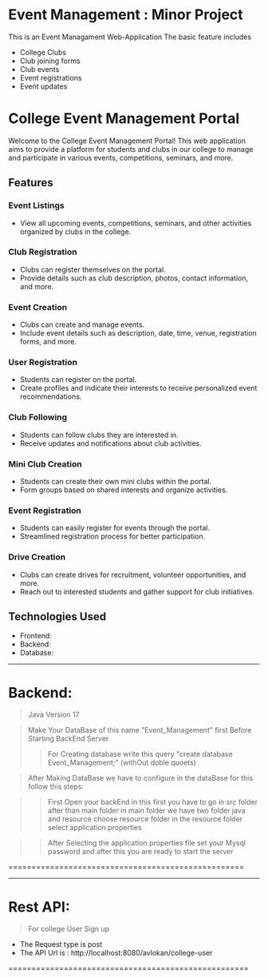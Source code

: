 # Event Management : Minor Project
This is an Event Managament Web-Application
The basic feature includes
  - College Clubs
  - Club joining forms
  - Club events
  - Event registrations
  - Event updates

# College Event Management Portal

Welcome to the College Event Management Portal! This web application aims to provide a platform for students and clubs in our college to manage and participate in various events, competitions, seminars, and more.

## Features

### Event Listings
- View all upcoming events, competitions, seminars, and other activities organized by clubs in the college.

### Club Registration
- Clubs can register themselves on the portal.
- Provide details such as club description, photos, contact information, and more.

### Event Creation
- Clubs can create and manage events.
- Include event details such as description, date, time, venue, registration forms, and more.

### User Registration
- Students can register on the portal.
- Create profiles and indicate their interests to receive personalized event recommendations.

### Club Following
- Students can follow clubs they are interested in.
- Receive updates and notifications about club activities.

### Mini Club Creation
- Students can create their own mini clubs within the portal.
- Form groups based on shared interests and organize activities.

### Event Registration
- Students can easily register for events through the portal.
- Streamlined registration process for better participation.

### Drive Creation
- Clubs can create drives for recruitment, volunteer opportunities, and more.
- Reach out to interested students and gather support for club initiatives.

## Technologies Used
- Frontend: 
- Backend: 
- Database:



****************************************************
# Backend:

  > Java Version 17

  > Make Your DataBase of this name  "Event_Management" first Before Starting BackEnd   Server
  >> For Creating database write this query "create database Event_Management;" (withOut doble quoets)

  > After Making DataBase we have to configure in the dataBase for this follow this steps:

  >> First Open your backEnd in this first you have to go in  src folder after than main folder in main folder we have two folder java and resource choose resource folder in the resource folder select application.properties
  
  >> After Selecting the application.properties file set your Mysql password and after this you are ready to start the server

===================================================

****************************************************
# Rest API:

> For college User Sign up
  - The Request type is post
  - The API Url is : http://localhost:8080/avlokan/college-user


====================================================


